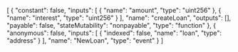 [
	{
		"constant": false,
		"inputs": [
			{
				"name": "amount",
				"type": "uint256"
			},
			{
				"name": "interest",
				"type": "uint256"
			}
		],
		"name": "createLoan",
		"outputs": [],
		"payable": false,
		"stateMutability": "nonpayable",
		"type": "function"
	},
	{
		"anonymous": false,
		"inputs": [
			{
				"indexed": false,
				"name": "loan",
				"type": "address"
			}
		],
		"name": "NewLoan",
		"type": "event"
	}
]
